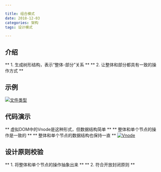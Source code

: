 ```yaml
---

title: 组合模式
date: 2018-12-03
categories: 架构
tags: 设计模式

---
```


## 介绍
** 1.  生成树形结构，表示“整体-部分”关系 **
** 2.  让整体和部分都具有一致的操作方式 **

## 示例
[![文件类型](http://118.24.216.136:80/blog/img/2018-12-03/2d134eeadf396f2f0a477cac2048b10.png "文件类型")](http://118.24.216.136:80/blog/img/2018-12-03/2d134eeadf396f2f0a477cac2048b10.png "文件类型")

## 代码演示
** 虚拟DOM中的Vnode是这种形式，但数据结构简单 **
** 整体和单个节点的操作是一致的 **
** 整体和单个节点的数据结构也保持一直 **
[![Vnode](http://118.24.216.136:80/blog/img/2018-12-03/ss.png "Vnode")](http://118.24.216.136:80/blog/img/2018-12-03/ss.png "Vnode")

## 设计原则校验
** 1.  将整体和单个节点的操作抽象出来 **
** 2.  符合开放封闭原则 **